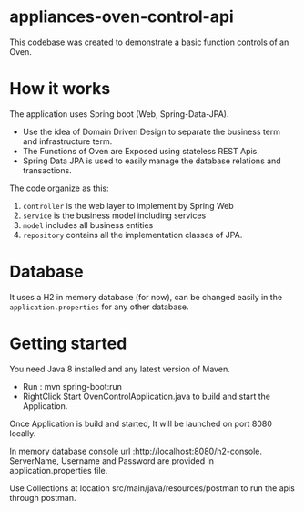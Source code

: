 # appliances-oven-control-api

This codebase was created to demonstrate a basic function controls of an Oven.

# How it works

The application uses Spring boot (Web, Spring-Data-JPA).

* Use the idea of Domain Driven Design to separate the business term and infrastructure term.
* The Functions of Oven are Exposed using stateless REST Apis.
* Spring Data JPA is used to easily manage the database relations and transactions.

 The code organize as this:

1. `controller` is the web layer to implement by Spring Web
2. `service` is the business model including services
3. `model`  includes all business entities
4. `repository`  contains all the implementation classes of JPA.

# Database

It uses a H2 in memory database (for now), can be changed easily in the `application.properties` for any other database.

# Getting started

You need Java 8 installed and any latest version of Maven.
 * Run : mvn spring-boot:run
 * RightClick Start OvenControlApplication.java to build and start the Application.

Once Application is build and started, It will be launched on port 8080 locally.

In memory database console url :http://localhost:8080/h2-console.
ServerName, Username and Password are provided in application.properties file.

Use Collections at location src/main/java/resources/postman to run the apis through postman.





